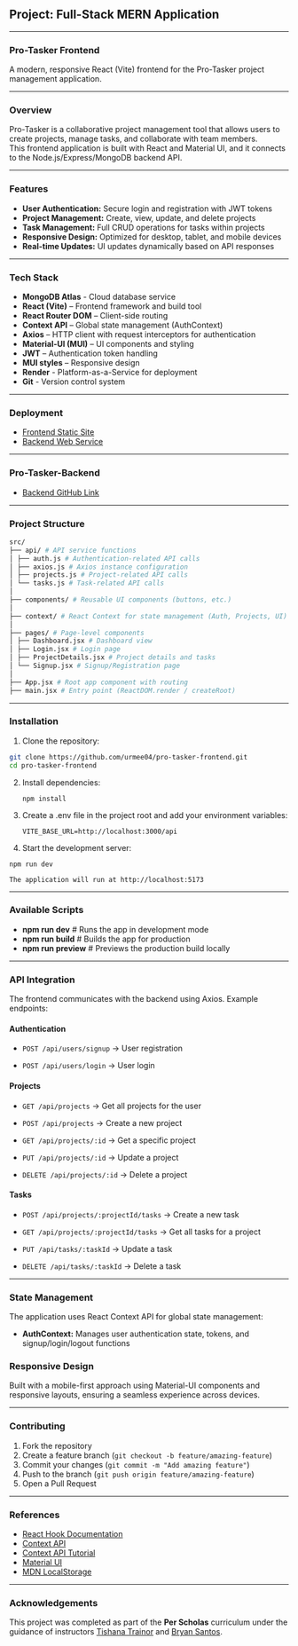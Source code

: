 ## Project: Full-Stack MERN Application

---

### Pro-Tasker Frontend

A modern, responsive React (Vite) frontend for the Pro-Tasker project management application.

---

### Overview

Pro-Tasker is a collaborative project management tool that allows users to create projects, manage tasks, and collaborate with team members.  
This frontend application is built with React and Material UI, and it connects to the Node.js/Express/MongoDB backend API.

---

### Features

- **User Authentication:** Secure login and registration with JWT tokens
- **Project Management:** Create, view, update, and delete projects
- **Task Management:** Full CRUD operations for tasks within projects
- **Responsive Design:** Optimized for desktop, tablet, and mobile devices
- **Real-time Updates:** UI updates dynamically based on API responses

---

### Tech Stack

- **MongoDB Atlas** - Cloud database service
- **React (Vite)** – Frontend framework and build tool
- **React Router DOM** – Client-side routing
- **Context API** – Global state management (AuthContext)
- **Axios** – HTTP client with request interceptors for authentication
- **Material-UI (MUI)** – UI components and styling
- **JWT** – Authentication token handling
- **MUI styles** – Responsive design
- **Render** - Platform-as-a-Service for deployment
- **Git** - Version control system

---

### Deployment

- [Frontend Static Site](https://pro-tasker-frontend-sxmf.onrender.com)
- [Backend Web Service](https://pro-tasker-backend-v3k9.onrender.com)

---
### Pro-Tasker-Backend
- [Backend GitHub Link](https://github.com/urmee04/pro-tasker-backend)

---

### Project Structure

```bash
src/
├── api/ # API service functions
│ ├── auth.js # Authentication-related API calls
│ ├── axios.js # Axios instance configuration
│ ├── projects.js # Project-related API calls
│ └── tasks.js # Task-related API calls
│
├── components/ # Reusable UI components (buttons, etc.)
│
├── context/ # React Context for state management (Auth, Projects, UI)
│
├── pages/ # Page-level components
│ ├── Dashboard.jsx # Dashboard view
│ ├── Login.jsx # Login page
│ ├── ProjectDetails.jsx # Project details and tasks
│ └── Signup.jsx # Signup/Registration page
│
├── App.jsx # Root app component with routing
├── main.jsx # Entry point (ReactDOM.render / createRoot)
```

---

### Installation

1. Clone the repository:

```bash
git clone https://github.com/urmee04/pro-tasker-frontend.git
cd pro-tasker-frontend
```

2. Install dependencies:

   `npm install`

3. Create a .env file in the project root and add your environment variables:

   `VITE_BASE_URL=http://localhost:3000/api`

4. Start the development server:

 `npm run dev`

 `The application will run at http://localhost:5173`

---

### Available Scripts

- **npm run dev** # Runs the app in development mode
- **npm run build** # Builds the app for production
- **npm run preview** # Previews the production build locally

---

### API Integration

The frontend communicates with the backend using Axios. Example endpoints:

#### Authentication

- `POST /api/users/signup` → User registration

- `POST /api/users/login` → User login

#### Projects

- `GET /api/projects` → Get all projects for the user

- `POST /api/projects` → Create a new project

- `GET /api/projects/:id` → Get a specific project

- `PUT /api/projects/:id` → Update a project

- `DELETE /api/projects/:id` → Delete a project

#### Tasks

- `POST /api/projects/:projectId/tasks` → Create a new task

- `GET /api/projects/:projectId/tasks` → Get all tasks for a project

- `PUT /api/tasks/:taskId` → Update a task

- `DELETE /api/tasks/:taskId` → Delete a task

---

### State Management

The application uses React Context API for global state management:

- **AuthContext:** Manages user authentication state, tokens, and signup/login/logout functions

### Responsive Design

Built with a mobile-first approach using Material-UI components and responsive layouts, ensuring a seamless experience across devices.

---

### Contributing

1. Fork the repository
2. Create a feature branch (`git checkout -b feature/amazing-feature`)
3. Commit your changes (`git commit -m "Add amazing feature"`)
4. Push to the branch (`git push origin feature/amazing-feature`)
5. Open a Pull Request

---
### References

- [React Hook Documentation](https://react.dev/reference/react)
- [Context API](https://react.dev/learn/passing-data-deeply-with-context)
- [Context API Tutorial](https://www.youtube.com/watch?v=oc3VM6Mqqx0)
- [Material UI](https://mui.com/material-ui/getting-started/)
- [MDN LocalStorage](https://developer.mozilla.org/en-US/docs/Web/API/Window/localStorage)

---

### Acknowledgements

This project was completed as part of the **Per Scholas** curriculum under the guidance of instructors [Tishana Trainor](https://www.linkedin.com/in/tishana-trainor/) and [Bryan Santos](https://www.linkedin.com/in/bryandevelops/).
